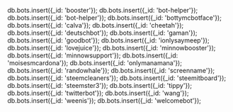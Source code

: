 db.bots.insert({_id: 'booster'});
db.bots.insert({_id: 'bot-helper'});
db.bots.insert({_id: 'bot-helper'});
db.bots.insert({_id: 'bottymcbotface'});
db.bots.insert({_id: 'calva'});
db.bots.insert({_id: 'cheetah'});
db.bots.insert({_id: 'deutschbot'});
db.bots.insert({_id: 'gaman'});
db.bots.insert({_id: 'goodbot'});
db.bots.insert({_id: 'ionlysaymeep'});
db.bots.insert({_id: 'lovejuice'});
db.bots.insert({_id: 'minnowbooster'});
db.bots.insert({_id: 'minnowsupport'});
db.bots.insert({_id: 'moisesmcardona'});
db.bots.insert({_id: 'onlymanamana'});
db.bots.insert({_id: 'randowhale'});
db.bots.insert({_id: 'screenname'});
db.bots.insert({_id: 'steemcleaners'});
db.bots.insert({_id: 'steemitboard'});
db.bots.insert({_id: 'steemster3'});
db.bots.insert({_id: 'tippy'});
db.bots.insert({_id: 'twitterbot'});
db.bots.insert({_id: 'wang'});
db.bots.insert({_id: 'weenis'});
db.bots.insert({_id: 'welcomebot'});
